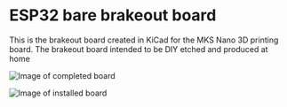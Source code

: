 # ESP32 bare brakeout board
This is the brakeout board created in KiCad for the MKS Nano 3D printing board. 
The brakeout board intended to be DIY etched and produced at home

![Image of completed board](https://lh3.googleusercontent.com/UfaBBk9Weco6tbNcSYzEgnKOpisHtu_oNIOOd4Cbl5vl8MOWcLwdVF__FlApHoYrUo-Uvp6g35zZ2ffoBo-F4R40ydIym9C1eDqX05g7jgd-xcPCl4fKAC4PDp7Yc0M2pMxobz5qISg=w500-h240-no)

![Image of installed board](https://lh3.googleusercontent.com/BJLKC5mKDpZ3EcdZNucvfIzQNzfRkX2YnIPuljWWfCCk6g3keMgujXeRYsKf9wqQCMQOPbgwiCqcmg5bI4Ux-A33TZZXc5ycriJAbt8l-6-mleaK5jT8Ks96wauoh3JFRXLEY2IFiQ0=w500-h240-no)
